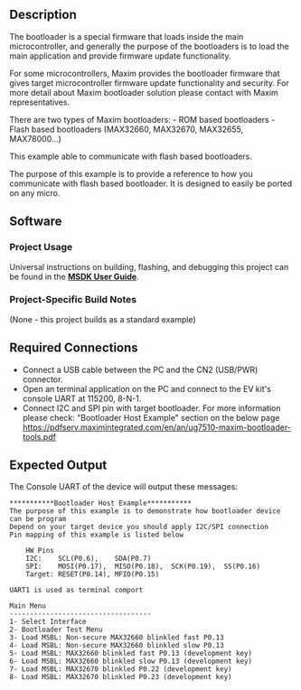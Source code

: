 ## Description

The bootloader is a special firmware that loads inside the main microcontroller, 
and generally the purpose of the bootloaders is to load the main application 
and provide firmware update functionality. 

For some microcontrollers, Maxim provides the bootloader firmware that gives 
target microcontroller firmware update functionality and security. 
For more detail about Maxim bootloader solution please contact with
Maxim representatives.

There are two types of Maxim bootloaders:
    - ROM based bootloaders
    - Flash based bootloaders (MAX32660, MAX32670, MAX32655, MAX78000...)

This example able to communicate with flash based bootloaders.

The purpose of this example is to provide a reference to how you communicate with 
flash based bootloader. It is designed to easily be ported on any micro.


## Software

### Project Usage

Universal instructions on building, flashing, and debugging this project can be found in the **[MSDK User Guide](https://analogdevicesinc.github.io/msdk/USERGUIDE/)**.

### Project-Specific Build Notes

(None - this project builds as a standard example)

## Required Connections

-   Connect a USB cable between the PC and the CN2 (USB/PWR) connector.
-   Open an terminal application on the PC and connect to the EV kit's console UART at 115200, 8-N-1.
-   Connect I2C and SPI pin with target bootloader.
For more information please check: "Bootloader Host Example" section on the below page
https://pdfserv.maximintegrated.com/en/an/ug7510-maxim-bootloader-tools.pdf 

## Expected Output

The Console UART of the device will output these messages:

```
***********Bootloader Host Example***********
The purpose of this example is to demonstrate how bootloader device can be program
Depend on your target device you should apply I2C/SPI connection
Pin mapping of this example is listed below

    HW Pins
    I2C:    SCL(P0.6),    SDA(P0.7)
    SPI:    MOSI(P0.17),  MISO(P0.18),  SCK(P0.19),  SS(P0.16)
    Target: RESET(P0.14), MFIO(P0.15)

UART1 is used as terminal comport

Main Menu
-----------------------------------
1- Select Interface
2- Bootloader Test Menu
3- Load MSBL: Non-secure MAX32660 blinkled fast P0.13
4- Load MSBL: Non-secure MAX32660 blinkled slow P0.13
5- Load MSBL: MAX32660 blinkled fast P0.13 (development key)
6- Load MSBL: MAX32660 blinkled slow P0.13 (development key)
7- Load MSBL: MAX32670 blinkled P0.22 (development key)
8- Load MSBL: MAX32670 blinkled P0.23 (development key)


```

